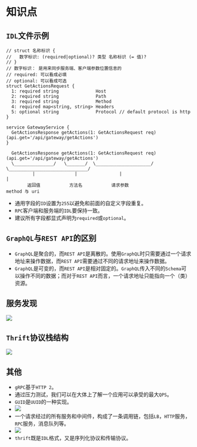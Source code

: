 # 知识点

## `IDL`文件示例

```idl
// struct 名称标识 {
//   数字标识: (required|optional)? 类型 名称标识 (= 值)?
// }
// 数字标识： 是用来同步服务端、客户端参数位置信息的
// required: 可以看成必填
// optional: 可以看成可选
struct GetActionsRequest {
  1: required string              Host
  2: required string              Path
  3: required string              Method
  4: required map<string, string> Headers
  5: optional string              Protocol // default protocol is http
}

service GatewayService {
  GetActionsResponse getActions(1: GetActionsRequest req)(api.get='/api/gateway/getActions')
}

  GetActionsResponse getActions(1: GetActionsRequest req)(api.get='/api/gateway/getActions')
  \_______________/   \_______/  \_____________________/  \______________________________/
          |               |                |                             |
        返回值           方法名           请求参数                      method 与 uri
```

- 通用字段的`ID`设置为`255`以避免和前面的自定义字段重复。
- `RPC`客户端和服务端的`IDL`要保持一致。
- 建议所有字段都显式声明为`required`或`optional`。

## `GraphQL`与`REST API`的区别

- `GraphQL`是聚合的，而`REST API`是离散的。使用`GraphQL`时只需要通过一个请求地址来操作数据，而`REST API`需要通过不同的请求地址来操作数据。
- `GraphQL`是可变的，而`REST API`是相对固定的。`GraphQL`传入不同的`Schema`可以操作不同的数据；而对于`REST API`而言，一个请求地址只能指向一个（类）资源。

## 服务发现

![](/skill-blog/img/0075.png)

## `Thrift`协议栈结构

![](/skill-blog/img/0087.jpg)

## 其他

- `gRPC`基于`HTTP 2`。
- 通过压力测试，我们可以在大体上了解一个应用可以承受的最大`QPS`。
- `GUID`是`UUID`的一种实现。
- ![](/skill-blog/img/0074.png)
- 一个请求经过的所有服务和中间件，构成了一条调用链，包括`LB`，`HTTP`服务，`RPC`服务，消息队列等。
- ![](/skill-blog/img/0076.png)
- `thrift`既是`IDL`格式，又是序列化协议和传输协议。

